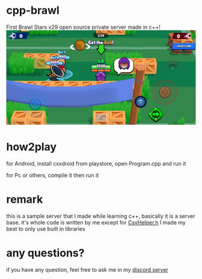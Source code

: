 # cpp-brawl
First Brawl Stars v29 open source private server made in c++! 
![GamePlay](GamePlay/gameplay.jpg)
# how2play
for Android, install cxxdroid from playstore, open Program.cpp and run it

for Pc or others, compile it then run it
# remark
this is a sample server that I made while learning c++, basically it is a server base.
it's whole code is written by me except for [CsvHelper.h](https://github.com/ben-strasser/fast-cpp-csv-parser) 
I made my best to only use built in libraries
# any questions? 
if you have any question, feel free to ask me in my [discord server](https://discord.gg/b2ejYcJjqA)
